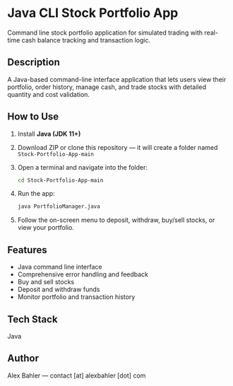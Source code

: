 # Java CLI Stock Portfolio App

Command line stock portfolio application for simulated trading with real-time cash balance tracking and transaction logic.

## Description  

A Java-based command-line interface application that lets users view their portfolio, order history, manage cash, and trade stocks with detailed quantity and cost validation.

## How to Use
1. Install **Java (JDK 11+)**
2. Download ZIP or clone this repository — it will create a folder named `Stock-Portfolio-App-main`
3. Open a terminal and navigate into the folder:
   
   ```bash
   cd Stock-Portfolio-App-main
   ```
   
4. Run the app:
   ```bash
   java PortfolioManager.java
   ```
   
5. Follow the on-screen menu to deposit, withdraw, buy/sell stocks, or view your portfolio.

## Features   

- Java command line interface
- Comprehensive error handling and feedback
- Buy and sell stocks
- Deposit and withdraw funds
- Monitor portfolio and transaction history
  
## Tech Stack  
Java

## Author
Alex Bahler — contact [at] alexbahler [dot] com
